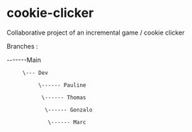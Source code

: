 # cookie-clicker

Collaborative project of an incremental game / cookie clicker


Branches :

-------Main

         \--- Dev
         
              \------ Pauline
              
               \------ Thomas
               
                \------ Gonzalo
                
                 \------ Marc
                 
